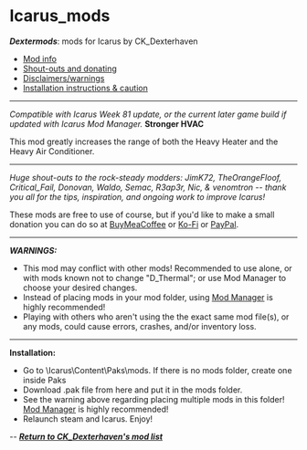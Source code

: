 # Icarus_mods
*__Dextermods__*: mods for Icarus by CK_Dexterhaven


* [Mod info](#mod)
* [Shout-outs and donating](#shouts)
* [Disclaimers/warnings](#warnings)
* [Installation instructions & caution](#install)

---

*Compatible with Icarus Week 81 update, or the current later game build if updated with Icarus Mod Manager.*
<a name="mod">__Stronger HVAC__</a>

This mod greatly increases the range of both the Heavy Heater and the Heavy Air Conditioner.

---

<a name="shouts">*Huge shout-outs</a> to the rock-steady modders: JimK72, TheOrangeFloof, Critical_Fail, Donovan, Waldo, Semac, R3ap3r, Nic, & venomtron -- thank you all for the tips, inspiration, and ongoing work to improve Icarus!*

These mods are free to use of course, but if you'd like to make a small donation you can do so at [BuyMeaCoffee](https://www.buymeacoffee.com/ckdexterhaven) or [Ko-Fi](https://ko-fi.com/ckdexterhaven) or [PayPal](https://paypal.me/ckdexterhavengames).

---

<a name="warnings">*__WARNINGS:__*</a>

* This mod may conflict with other mods! Recommended to use alone, or with mods known not to change "D_Thermal"; or use Mod Manager to choose your desired changes.
* Instead of placing mods in your mod folder, using [Mod Manager](https://github.com/Jimk72/Icarus_Software) is highly recommended!
* Playing with others who aren't using the the exact same mod file(s), or any mods, could cause errors, crashes, and/or inventory loss.

---

<a name="install">__Installation:__</a>

* Go to \Icarus\Content\Paks\mods. If there is no mods folder, create one inside Paks
* Download .pak file from here and put it in the mods folder.
* See the warning above regarding placing multiple mods in this folder! [Mod Manager](https://github.com/Jimk72/Icarus_Software) is highly recommended! 
* Relaunch steam and Icarus. Enjoy!


-- [*__Return to CK_Dexterhaven's mod list__*](https://github.com/ckdextergames/Icarus_mods)